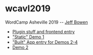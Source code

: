 # wcavl2019
WordCamp Asheville 2019 -- [Jeff Bowen](https://jeff.blog)

* [Plugin stuff and frontend entry](/jeff-bowen-wcavl2019.php)
* ["Static" Demo 1](/src/demo1)
* ["Built" App entry for Demos 2-4](/src/index.js)
* [Demo 2](/src/demo2)
